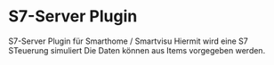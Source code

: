 # S7-Server Plugin
S7-Server Plugin für Smarthome / Smartvisu
Hiermit wird eine S7 STeuerung simuliert
Die Daten können aus Items vorgegeben werden.
